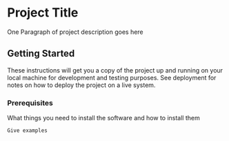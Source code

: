 <!--
based on the a great readme template
https://gist.github.com/PurpleBooth/109311bb0361f32d87a2
-->

# Project Title

One Paragraph of project description goes here

## Getting Started

These instructions will get you a copy of the project up and running on your local machine for development and testing purposes. See deployment for notes on how to deploy the project on a live system.

### Prerequisites

What things you need to install the software and how to install them

```
Give examples
```

